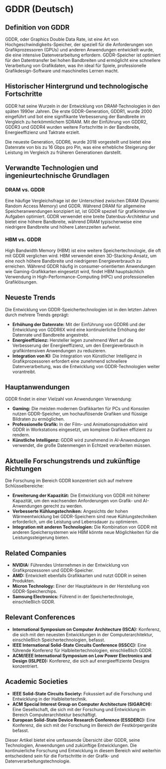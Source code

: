 # GDDR (Deutsch)

## Definition von GDDR

GDDR, oder Graphics Double Data Rate, ist eine Art von Hochgeschwindigkeits-Speicher, der speziell für die Anforderungen von Grafikprozessoren (GPUs) und anderen Anwendungen entwickelt wurde, die eine intensive Datenverarbeitung erfordern. GDDR-Speicher ist optimiert für den Datentransfer bei hohen Bandbreiten und ermöglicht eine schnellere Verarbeitung von Grafikdaten, was ihn ideal für Spiele, professionelle Grafikdesign-Software und maschinelles Lernen macht.

## Historischer Hintergrund und technologische Fortschritte

GDDR hat seine Wurzeln in der Entwicklung von DRAM-Technologien in den späten 1990er Jahren. Die erste GDDR-Generation, GDDR1, wurde 2000 eingeführt und bot eine signifikante Verbesserung der Bandbreite im Vergleich zu herkömmlichem SDRAM. Mit der Einführung von GDDR2, GDDR3 und GDDR4 wurden weitere Fortschritte in der Bandbreite, Energieeffizienz und Taktrate erzielt. 

Die neueste Generation, GDDR6, wurde 2018 vorgestellt und bietet eine Datenrate von bis zu 16 Gbps pro Pin, was eine erhebliche Steigerung der Leistung im Vergleich zu früheren Generationen darstellt.

## Verwandte Technologien und ingenieurtechnische Grundlagen

### DRAM vs. GDDR

Eine häufige Vergleichsfrage ist der Unterschied zwischen DRAM (Dynamic Random Access Memory) und GDDR. Während DRAM für allgemeine Speicheranwendungen konzipiert ist, ist GDDR speziell für grafikintensive Aufgaben optimiert. GDDR verwendet eine breite Datenbus-Architektur und bietet eine höhere Bandbreite, während DRAM typischerweise eine niedrigere Bandbreite und höhere Latenzzeiten aufweist.

### HBM vs. GDDR

High Bandwidth Memory (HBM) ist eine weitere Speichertechnologie, die oft mit GDDR verglichen wird. HBM verwendet einen 3D-Stacking-Ansatz, um eine noch höhere Bandbreite und niedrigeren Energieverbrauch zu erreichen. Während GDDR häufig in consumer-orientierten Anwendungen wie Gaming-Grafikkarten eingesetzt wird, findet HBM hauptsächlich Verwendung in High-Performance-Computing (HPC) und professionellen Grafiklösungen.

## Neueste Trends

Die Entwicklung von GDDR-Speichertechnologien ist in den letzten Jahren durch mehrere Trends geprägt:

- **Erhöhung der Datenrate:** Mit der Einführung von GDDR6 und der Entwicklung von GDDR6X wird eine kontinuierliche Erhöhung der Datenrate und Bandbreite angestrebt.
- **Energieeffizienz:** Hersteller legen zunehmend Wert auf die Verbesserung der Energieeffizienz, um den Energieverbrauch in grafikintensiven Anwendungen zu reduzieren.
- **Integration von KI:** Die Integration von Künstlicher Intelligenz in Grafikprozessoren erfordert eine zunehmend schnellere Datenverarbeitung, was die Entwicklung von GDDR-Technologien weiter vorantreibt.

## Hauptanwendungen

GDDR findet in einer Vielzahl von Anwendungen Verwendung:

- **Gaming:** Die meisten modernen Grafikkarten für PCs und Konsolen nutzen GDDR-Speicher, um hochauflösende Grafiken und flüssige Bildraten zu ermöglichen.
- **Professionelle Grafik:** In der Film- und Animationsproduktion wird GDDR in Workstations eingesetzt, um komplexe Grafiken effizient zu rendern.
- **Künstliche Intelligenz:** GDDR wird zunehmend in AI-Anwendungen verwendet, die große Datenmengen in Echtzeit verarbeiten müssen.

## Aktuelle Forschungstrends und zukünftige Richtungen

Die Forschung im Bereich GDDR konzentriert sich auf mehrere Schlüsselbereiche:

- **Erweiterung der Kapazität:** Die Entwicklung von GDDR mit höherer Kapazität, um den wachsenden Anforderungen von Grafik- und AI-Anwendungen gerecht zu werden.
- **Verbesserte Kühlungstechniken:** Angesichts der hohen Wärmeentwicklung bei GDDR-Speichern sind neue Kühlungstechniken erforderlich, um die Leistung und Lebensdauer zu optimieren.
- **Integration mit anderen Technologien:** Die Kombination von GDDR mit anderen Speichersystemen wie HBM könnte neue Möglichkeiten für die Leistungssteigerung bieten.

## Related Companies

- **NVIDIA:** Führendes Unternehmen in der Entwicklung von Grafikprozessoren und GDDR-Speicher.
- **AMD:** Entwickelt ebenfalls Grafikkarten und nutzt GDDR in seinen Produkten.
- **Micron Technology:** Einer der Hauptakteure in der Herstellung von GDDR-Speicherchips.
- **Samsung Electronics:** Führend in der Speichertechnologie, einschließlich GDDR.

## Relevant Conferences

- **International Symposium on Computer Architecture (ISCA):** Konferenz, die sich mit den neuesten Entwicklungen in der Computerarchitektur, einschließlich Speichertechnologien, befasst.
- **IEEE International Solid-State Circuits Conference (ISSCC):** Eine führende Konferenz für Halbleitertechnologien, einschließlich GDDR.
- **ACM/IEEE International Symposium on Low Power Electronics and Design (ISLPED):** Konferenz, die sich auf energieeffiziente Designs konzentriert.

## Academic Societies

- **IEEE Solid-State Circuits Society:** Fokussiert auf die Forschung und Entwicklung in der Halbleitertechnik.
- **ACM Special Interest Group on Computer Architecture (SIGARCH):** Eine Gesellschaft, die sich mit der Forschung und Entwicklung im Bereich Computerarchitektur beschäftigt.
- **European Solid-State Device Research Conference (ESSDERC):** Eine Konferenz, die sich mit der Forschung im Bereich der Festkörpergeräte befasst.

Dieser Artikel bietet eine umfassende Übersicht über GDDR, seine Technologien, Anwendungen und zukünftige Entwicklungen. Die kontinuierliche Forschung und Entwicklung in diesem Bereich wird weiterhin entscheidend sein für die Fortschritte in der Grafik- und Datenverarbeitungstechnologie.